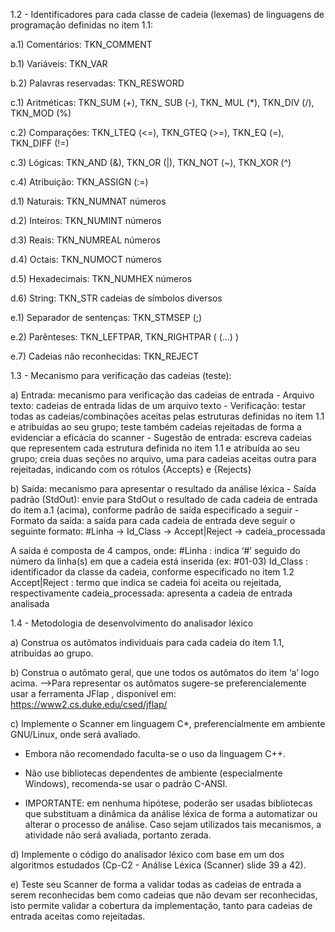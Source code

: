 1.2 - Identificadores para cada classe de cadeia (lexemas) de linguagens de programação definidas no item 1.1:

a.1) Comentários: TKN_COMMENT

b.1) Variáveis: TKN_VAR

b.2) Palavras reservadas: TKN_RESWORD

c.1) Aritméticas: TKN_SUM (+), TKN_ SUB (-), TKN_ MUL (*), TKN_DIV (/), TKN_MOD (%)

c.2) Comparações: TKN_LTEQ (<=), TKN_GTEQ (>=), TKN_EQ (=), TKN_DIFF (!=)

c.3) Lógicas: TKN_AND (&), TKN_OR (|), TKN_NOT (~), TKN_XOR (^)

c.4) Atribuição: TKN_ASSIGN (:=)

d.1) Naturais: TKN_NUMNAT números

d.2) Inteiros: TKN_NUMINT números

d.3) Reais: TKN_NUMREAL números

d.4) Octais: TKN_NUMOCT números

d.5) Hexadecimais: TKN_NUMHEX números

d.6) String: TKN_STR cadeias de símbolos diversos

e.1) Separador de sentenças: TKN_STMSEP (;)

e.2) Parênteses: TKN_LEFTPAR, TKN_RIGHTPAR ( (...) )

e.7) Cadeias não reconhecidas: TKN_REJECT

 

1.3 - Mecanismo para verificação das cadeias (teste):

a) Entrada: mecanismo para verificação das cadeias de entrada
            - Arquivo texto: cadeias de entrada lidas de um arquivo texto
            - Verificação: testar todas as cadeias/combinações aceitas pelas estruturas definidas no item 1.1 e atribuídas ao seu grupo; teste também cadeias rejeitadas de forma a evidenciar a eficácia do scanner
            - Sugestão de entrada: escreva cadeias que representem cada estrutura definida no item 1.1 e atribuída ao seu grupo; creia duas seções no arquivo, uma para cadeias aceitas outra para rejeitadas, indicando com os rótulos {Accepts} e {Rejects}

b) Saída: mecanismo para apresentar o resultado da análise léxica
            - Saída padrão (StdOut): envie para StdOut o resultado de cada cadeia de entrada do item a.1 (acima), conforme padrão de saída especificado a seguir
            - Formato da saída:  a saída para cada cadeia de entrada deve seguir o seguinte formato:
#Linha -> Id_Class -> Accept|Reject -> cadeia_processada

A saída é composta de 4 campos, onde:
#Linha             : indica ‘#’ seguido do número da linha(s) em que a cadeia está inserida (ex: #01-03)
Id_Class          : identificador da classe da cadeia, conforme especificado no item 1.2
Accept|Reject   : termo que indica se cadeia foi aceita ou rejeitada, respectivamente
cadeia_processada: apresenta a cadeia de entrada analisada

 

1.4 - Metodologia de desenvolvimento do analisador léxico

a) Construa os autômatos individuais para cada cadeia do item 1.1, atribuídas ao grupo.

b) Construa o autômato geral, que une todos os autômatos do item ‘a’ logo acima.
-->Para representar os autômatos sugere-se preferencialemente usar a ferramenta JFlap , disponível em: https://www2.cs.duke.edu/csed/jflap/

c) Implemente o Scanner em linguagem C*, preferencialmente em ambiente GNU/Linux, onde será avaliado.

* Embora não recomendado faculta-se o uso da linguagem C++.

* Não use bibliotecas dependentes de ambiente (especialmente Windows), recomenda-se usar o padrão C-ANSI.

* IMPORTANTE: em nenhuma hipótese, poderão ser usadas bibliotecas que substituam a dinâmica da análise léxica de forma a automatizar ou alterar o processo de análise. Caso sejam utilizados tais mecanismos, a atividade não será avaliada, portanto zerada.

d) Implemente o código do analisador léxico com base em um dos algoritmos estudados (Cp-C2 - Análise Léxica (Scanner) slide 39 a 42).

e) Teste seu Scanner de forma a validar todas as cadeias de entrada a serem reconhecidas bem como cadeias que não devam ser reconhecidas, isto permite validar a cobertura da implementação, tanto para cadeias de entrada aceitas como rejeitadas.
